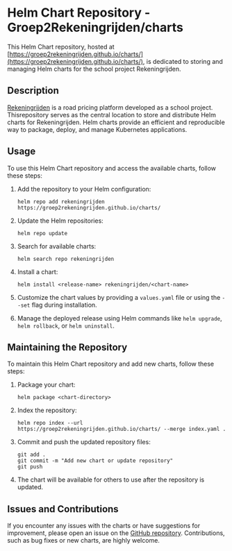 # Helm Chart Repository - Groep2Rekeningrijden/charts

This Helm Chart repository, hosted
at [https://groep2rekeningrijden.github.io/charts/](https://groep2rekeningrijden.github.io/charts/), is dedicated to storing and
managing Helm charts for the school project Rekeningrijden.

## Description

[Rekeningrijden](https://dev.azure.com/FontysVerkeer/Rekeningrijden) is a road pricing platform developed as a school
project. Thisrepository serves as the central location to store and distribute Helm charts for Rekeningrijden. Helm
charts provide an efficient and reproducible way to package, deploy, and manage Kubernetes applications.

## Usage

To use this Helm Chart repository and access the available charts, follow these steps:

1. Add the repository to your Helm configuration:

   ```shell
   helm repo add rekeningrijden https://groep2rekeningrijden.github.io/charts/
   ```

2. Update the Helm repositories:

   ```shell
   helm repo update
   ```

3. Search for available charts:

   ```shell
   helm search repo rekeningrijden
   ```

4. Install a chart:

   ```shell
   helm install <release-name> rekeningrijden/<chart-name>
   ```

5. Customize the chart values by providing a `values.yaml` file or using the `--set` flag during installation.

6. Manage the deployed release using Helm commands like `helm upgrade`, `helm rollback`, or `helm uninstall`.

## Maintaining the Repository

To maintain this Helm Chart repository and add new charts, follow these steps:

1. Package your chart:

   ```shell
   helm package <chart-directory>
   ```

2. Index the repository:

   ```shell
   helm repo index --url https://groep2rekeningrijden.github.io/charts/ --merge index.yaml .
   ```

3. Commit and push the updated repository files:

   ```shell
   git add .
   git commit -m "Add new chart or update repository"
   git push
   ```

4. The chart will be available for others to use after the repository is updated.

## Issues and Contributions

If you encounter any issues with the charts or have suggestions for improvement, please open an issue on
the [GitHub repository](https://github.com/Groep2Rekeningrijden/charts). Contributions, such as bug fixes or new charts, are
highly welcome.
